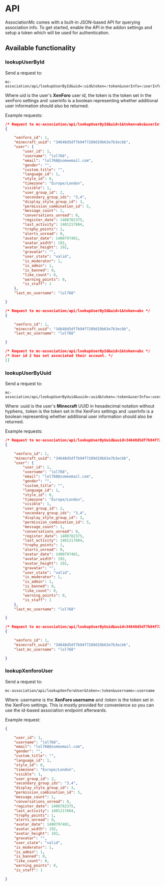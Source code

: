 API
===

AssociationMc comes with a built-in JSON-based API for querying association info. To get started, enable the API in the addon settings and setup a token which will be used for authentication.

Available functionality
------------------------

### lookupUserById

Send a request to:

````
mc-association/api/lookupUserById&uid=:uid&token=:token&userInfo=:userInfo
````

Where uid is the user's **XenForo** user id, the token is the token set in the xenForo settings and :userinfo is a boolean representing whether additional user information should also be returned.

Example requests:

````json
/* Request to mc-association/api/lookupUserById&uid=1&token=abc&userInfo=true */
{

    "xenforo_id": 1,
    "minecraft_uuid": "34648d5df7b94f7289d19b63e7b3ecbb",
    "user": {
        "user_id": 1,
        "username": "lol768",
        "email": "lol768@someemail.com",
        "gender": "",
        "custom_title": "",
        "language_id": 1,
        "style_id": 0,
        "timezone": "Europe/London",
        "visible": 1,
        "user_group_id": 2,
        "secondary_group_ids": "3,4",
        "display_style_group_id": 3,
        "permission_combination_id": 5,
        "message_count": 1,
        "conversations_unread": 0,
        "register_date": 1400782375,
        "last_activity": 1401217604,
        "trophy_points": 1,
        "alerts_unread": 0,
        "avatar_date": 1400797401,
        "avatar_width": 192,
        "avatar_height": 192,
        "gravatar": "",
        "user_state": "valid",
        "is_moderator": 1,
        "is_admin": 1,
        "is_banned": 0,
        "like_count": 0,
        "warning_points": 0,
        "is_staff": 1
    },
    "last_mc_username": "lol768"

}
````

````json
/* Request to mc-association/api/lookupUserById&uid=1&token=abc */
{

    "xenforo_id": 1,
    "minecraft_uuid": "34648d5df7b94f7289d19b63e7b3ecbb",
    "last_mc_username": "lol768"

}
````

````json
/* Request to mc-association/api/lookupUserById&uid=2&token=abc */
/* User id 2 has not associated their account. */
[]
````

### lookupUserByUuid

Send a request to:

````
mc-association/api/lookupUserByUuid&uuid=:uuid&token=:token&userInfo=:userInfo
````

Where :uuid is the user's **Minecraft** UUID in hexadecimal notation without hyphens, :token is the token set in the XenForo settings and :userInfo is a boolean representing whether additional user information should also be returned.

Example requests:

````json
/* Request to mc-association/api/lookupUserByUuid&uuid=34648d5df7b94f7289d19b63e7b3ecbb&userInfo=true&token=abc */
{

    "xenforo_id": 1,
    "minecraft_uuid": "34648d5df7b94f7289d19b63e7b3ecbb",
    "user": {
        "user_id": 1,
        "username": "lol768",
        "email": "lol768@someemail.com",
        "gender": "",
        "custom_title": "",
        "language_id": 1,
        "style_id": 0,
        "timezone": "Europe/London",
        "visible": 1,
        "user_group_id": 2,
        "secondary_group_ids": "3,4",
        "display_style_group_id": 3,
        "permission_combination_id": 5,
        "message_count": 1,
        "conversations_unread": 0,
        "register_date": 1400782375,
        "last_activity": 1401217604,
        "trophy_points": 1,
        "alerts_unread": 0,
        "avatar_date": 1400797401,
        "avatar_width": 192,
        "avatar_height": 192,
        "gravatar": "",
        "user_state": "valid",
        "is_moderator": 1,
        "is_admin": 1,
        "is_banned": 0,
        "like_count": 0,
        "warning_points": 0,
        "is_staff": 1
    },
    "last_mc_username": "lol768"

}
````

````json
/* Request to mc-association/api/lookupUserByUuid&uuid=34648d5df7b94f7289d19b63e7b3ecbb&token=abc */
{

    "xenforo_id": 1,
    "minecraft_uuid": "34648d5df7b94f7289d19b63e7b3ecbb",
    "last_mc_username": "lol768"

}
````

### lookupXenforoUser

Send a request to:

````
mc-association/api/lookupXenforoUser&token=:token&username=:username
````

Where :username is the **XenForo username** and :token is the token set in the XenForo settings. This is mostly provided for convenience so you can use the id-based association endpoint afterwards.

Example request:

````json
{

    "user_id": 1,
    "username": "lol768",
    "email": "lol768@someemail.com",
    "gender": "",
    "custom_title": "",
    "language_id": 1,
    "style_id": 0,
    "timezone": "Europe/London",
    "visible": 1,
    "user_group_id": 2,
    "secondary_group_ids": "3,4",
    "display_style_group_id": 3,
    "permission_combination_id": 5,
    "message_count": 1,
    "conversations_unread": 0,
    "register_date": 1400782375,
    "last_activity": 1401217604,
    "trophy_points": 1,
    "alerts_unread": 0,
    "avatar_date": 1400797401,
    "avatar_width": 192,
    "avatar_height": 192,
    "gravatar": "",
    "user_state": "valid",
    "is_moderator": 1,
    "is_admin": 1,
    "is_banned": 0,
    "like_count": 0,
    "warning_points": 0,
    "is_staff": 1

}
````
